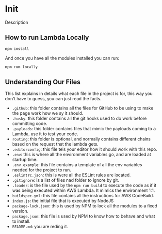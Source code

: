 # Init

Description

## How to run Lambda Locally

```sh
npm install
```

And once you have all the modules installed you can run:

```sh
npm run locally
```

## Understanding Our Files

This list explains in details what each file in the project is for, this way you don't have to guess, you can just read the facts.

- `.github`: this folder contains all the files for GitHub to be using to make the page work how we sy it should.
- `.husky`: this folder contains all the git hooks used to do work before committing code.
- `.payloads`: this folder contains files that mimic the payloads coming to a Lambda, use it to test your code.
- `routing`: this folder is optional, and normally contains different chains based on the request that the lambda gets.
- `.editorconfig`: this file tels your editor how it should work with this repo.
- `.env`: this is where all the environment variables go, and are loaded at startup time.
- `.env.example`: this file contains a template of all the env variables needed for the project to run.
- `.eslintrc.json`: this is were all the ESLint rules are located.
- `.gitignore`: is a list of files nad folder to ignore by git.
- `.loader`: is the file used by the `npm run build` to execute the code as if it was being executed within AWS Lambda. It mimics the environment 1:1.
- `buildspec.yml`: this file contains all the instructions for AWS CodeBuild.
- `index.js`: the initial file that is executed by NodeJS
- `package-lock.json`: this is used by NPM to lock all the modules to a fixed version.
- `package.json`: this file is used by NPM to know how to behave and what to install.
- `README.md`: you are reding it.

